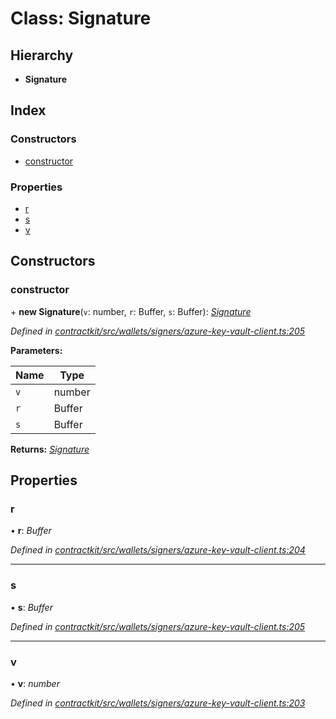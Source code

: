# Class: Signature

## Hierarchy

* **Signature**

## Index

### Constructors

* [constructor](_wallets_signers_azure_key_vault_client_.signature.md#constructor)

### Properties

* [r](_wallets_signers_azure_key_vault_client_.signature.md#r)
* [s](_wallets_signers_azure_key_vault_client_.signature.md#s)
* [v](_wallets_signers_azure_key_vault_client_.signature.md#v)

## Constructors

###  constructor

\+ **new Signature**(`v`: number, `r`: Buffer, `s`: Buffer): *[Signature](_wallets_signers_azure_key_vault_client_.signature.md)*

*Defined in [contractkit/src/wallets/signers/azure-key-vault-client.ts:205](https://github.com/celo-org/celo-monorepo/blob/master/packages/contractkit/src/wallets/signers/azure-key-vault-client.ts#L205)*

**Parameters:**

Name | Type |
------ | ------ |
`v` | number |
`r` | Buffer |
`s` | Buffer |

**Returns:** *[Signature](_wallets_signers_azure_key_vault_client_.signature.md)*

## Properties

###  r

• **r**: *Buffer*

*Defined in [contractkit/src/wallets/signers/azure-key-vault-client.ts:204](https://github.com/celo-org/celo-monorepo/blob/master/packages/contractkit/src/wallets/signers/azure-key-vault-client.ts#L204)*

___

###  s

• **s**: *Buffer*

*Defined in [contractkit/src/wallets/signers/azure-key-vault-client.ts:205](https://github.com/celo-org/celo-monorepo/blob/master/packages/contractkit/src/wallets/signers/azure-key-vault-client.ts#L205)*

___

###  v

• **v**: *number*

*Defined in [contractkit/src/wallets/signers/azure-key-vault-client.ts:203](https://github.com/celo-org/celo-monorepo/blob/master/packages/contractkit/src/wallets/signers/azure-key-vault-client.ts#L203)*
